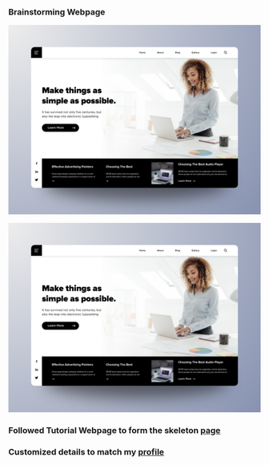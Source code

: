 ### Brainstorming Webpage
![Brainstorming image](https://github.com/jackkiwema/jackkiwema.github.io/blob/master/app/images/inspiration.png?raw=true)

![alt text](../images/inspiration.png)

### Followed Tutorial Webpage to form the skeleton [page](https://youtu.be/0YFrGy_mzjY)


### Customized details to match my [profile](https://jackkiwema.com)

